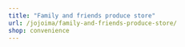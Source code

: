 ```yaml
---
title: "Family and friends produce store"
url: /jojoima/family-and-friends-produce-store/
shop: convenience
---
```

